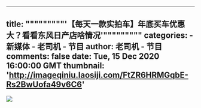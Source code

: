 
---
title: """""""""'【每天一款实拍车】年底买车优惠大？看看东风日产店啥情况'"""""""""
categories: 
    - 新媒体
    - 老司机 - 节目
author: 老司机 - 节目
comments: false
date: Tue, 15 Dec 2020 16:00:00 GMT
thumbnail: 'http://imageqiniu.laosiji.com/FtZR6HRMGqbE-Rs2BwUofa49v6C6'
---

<div>   
<img src="http://imageqiniu.laosiji.com/FtZR6HRMGqbE-Rs2BwUofa49v6C6" referrerpolicy="no-referrer">  
</div>
            